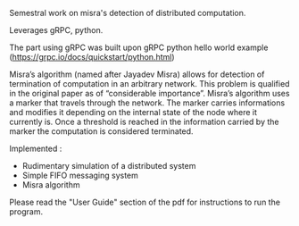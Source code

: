 Semestral work on misra's detection of distributed computation.

Leverages gRPC, python.

The part using gRPC was built upon gRPC python hello world example (https://grpc.io/docs/quickstart/python.html)

Misra’s algorithm (named after Jayadev Misra) allows for detection of termination of computation
in an arbitrary network. This problem is qualified in the original paper as of “considerable
importance”.
Misra’s algorithm uses a marker that travels through the network. The marker carries
informations and modifies it depending on the internal state of the node where it currently is.
Once a threshold is reached in the information carried by the marker the computation is
considered terminated.

Implemented :

- Rudimentary simulation of a distributed system
- Simple FIFO messaging system
- Misra algorithm


Please read the "User Guide" section of the pdf for instructions to run the program.
